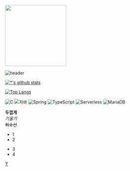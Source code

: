 <image src="images/11111.jpg" hight=200 width=200>

![header](https://capsule-render.vercel.app/api?text=%20깃허브%20&animation=scaleln)

[![*'s github stats](https://github-readme-stats.vercel.app/api?username=boozesounds)](https://github.com/boozesounds)

[![Top Langs](https://github-readme-stats.vercel.app/api/top-langs/?username=boozesounds)](https://github.com/boozesounds/github-readme-stats)

![C](https://img.shields.io/badge/-C-123456?style=flat-square&logo=C&logoColor=black)
![자바](https://img.shields.io/badge/-자바-007396?style=flat&logo=Java&logoColor=ffffff)
![Spring](https://img.shields.io/badge/-Spring-6DB33F?style=for-the-badge&logo=Spring&logoColor=white)
![TypeScript](https://img.shields.io/badge/-TypeScript-3178C6?style=flat-square&logo=TypeScript&logoColor=white)
![Serverless](https://img.shields.io/badge/-Serverless-FD5750?style=flat-square&logo=Serverless&logoColor=magenta)
![MariaDB](https://img.shields.io/badge/-MariaDB-1F305F?style=flat-square&logo=mariadb&logoColor=white)

**두껍게** <br>
*기울기* <br>
~~취소선~~ <br>
- 1
- 2
* 3
* 4


[Y](https://masseurban.com) <br>


